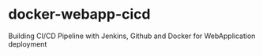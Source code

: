# docker-webapp-cicd
Building CI/CD Pipeline with Jenkins, Github and Docker for WebApplication deployment
